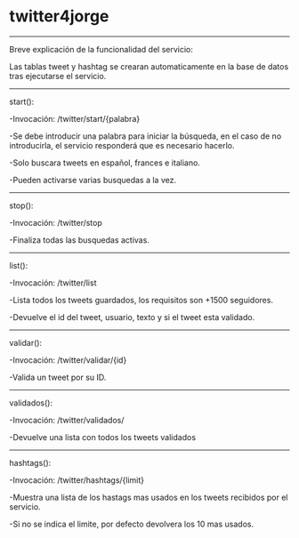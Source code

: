 # twitter4jorge
--------------------------------------------------------
Breve explicación de la funcionalidad del servicio:

Las tablas tweet y hashtag se crearan automaticamente en la base de datos tras ejecutarse el servicio.

--------------------------------------------------------

start():

-Invocación: /twitter/start/{palabra}

-Se debe introducir una palabra para iniciar la búsqueda, en el caso de no introducirla, el servicio responderá que es necesario hacerlo.

-Solo buscara tweets en español, frances e italiano.

-Pueden activarse varias busquedas a la vez.

--------------------------------------------------------
stop():

-Invocación: /twitter/stop

-Finaliza todas las busquedas activas.

--------------------------------------------------------
list():

-Invocación: /twitter/list

-Lista todos los tweets guardados, los requisitos son +1500 seguidores.

-Devuelve el id del tweet, usuario, texto y si el tweet esta validado.

--------------------------------------------------------

validar():

-Invocación: /twitter/validar/{id}

-Valida un tweet por su ID.

--------------------------------------------------------
validados():

-Invocación: /twitter/validados/

-Devuelve una lista con todos los tweets validados

--------------------------------------------------------

hashtags():

-Invocación: /twitter/hashtags/{limit}

-Muestra una lista de los hastags mas usados en los tweets recibidos por el servicio.

-Si no se indica el limite, por defecto devolvera los 10 mas usados.
